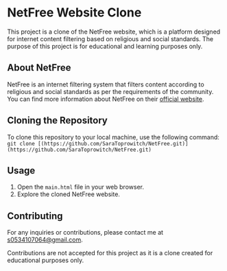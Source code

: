 # NetFree Website Clone

This project is a clone of the NetFree website, which is a platform designed for internet content filtering based on religious and social standards. The purpose of this project is for educational and learning purposes only.

## About NetFree

NetFree is an internet filtering system that filters content according to religious and social standards as per the requirements of the community. You can find more information about NetFree on their [official website](https://netfree.link/).

## Cloning the Repository

To clone this repository to your local machine, use the following command:
`git clone [(https://github.com/SaraToprowitch/NetFree.git)](https://github.com/SaraToprowitch/NetFree.git)`

## Usage

1. Open the `main.html` file in your web browser.
2. Explore the cloned NetFree website.

## Contributing

For any inquiries or contributions, please contact me at [s0534107064@gmail.com](mailto:s0534107064@gmail.com).

Contributions are not accepted for this project as it is a clone created for educational purposes only.


